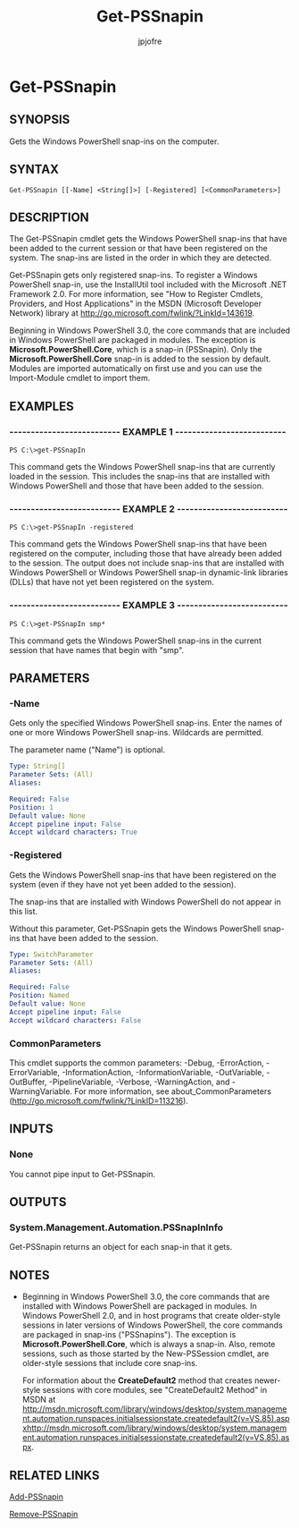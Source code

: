 ﻿---
author: jpjofre
description: 
external help file: System.Management.Automation.dll-Help.xml
keywords: powershell, cmdlet
manager: carolz
ms.date: 2016-09-20
ms.prod: powershell
ms.technology: powershell
ms.topic: reference
online version: http://go.microsoft.com/fwlink/?LinkID=113330
schema: 2.0.0
title: Get-PSSnapin
---

# Get-PSSnapin
## SYNOPSIS
Gets the Windows PowerShell snap-ins on the computer.
## SYNTAX

```
Get-PSSnapin [[-Name] <String[]>] [-Registered] [<CommonParameters>]
```

## DESCRIPTION
The Get-PSSnapin cmdlet gets the Windows PowerShell snap-ins that have been added to the current session or that have been registered on the system.
The snap-ins are listed in the order in which they are detected.

Get-PSSnapin gets only registered snap-ins.
To register a Windows PowerShell snap-in, use the InstallUtil tool included with the Microsoft .NET Framework 2.0.
For more information, see "How to Register Cmdlets, Providers, and Host Applications" in the MSDN (Microsoft Developer Network) library at http://go.microsoft.com/fwlink/?LinkId=143619.

Beginning in Windows PowerShell 3.0, the core commands that are included in Windows PowerShell are packaged in modules.
The exception is **Microsoft.PowerShell.Core**, which is a snap-in (PSSnapin).
Only the **Microsoft.PowerShell.Core** snap-in is added to the session by default.
Modules are imported automatically on first use and you can use the Import-Module cmdlet to import them.
## EXAMPLES

### -------------------------- EXAMPLE 1 --------------------------
```
PS C:\>get-PSSnapIn
```

This command gets the Windows PowerShell snap-ins that are currently loaded in the session.
This includes the snap-ins that are installed with Windows PowerShell and those that have been added to the session.
### -------------------------- EXAMPLE 2 --------------------------
```
PS C:\>get-PSSnapIn -registered
```

This command gets the Windows PowerShell snap-ins that have been registered on the computer, including those that have already been added to the session.
The output does not include snap-ins that are installed with Windows PowerShell or Windows PowerShell snap-in dynamic-link libraries (DLLs) that have not yet been registered on the system.
### -------------------------- EXAMPLE 3 --------------------------
```
PS C:\>get-PSSnapIn smp*
```

This command gets the Windows PowerShell snap-ins in the current session that have names that begin with "smp".
## PARAMETERS

### -Name
Gets only the specified Windows PowerShell snap-ins.
Enter the names of one or more Windows PowerShell snap-ins.
Wildcards are permitted.

The parameter name ("Name") is optional.

```yaml
Type: String[]
Parameter Sets: (All)
Aliases: 

Required: False
Position: 1
Default value: None
Accept pipeline input: False
Accept wildcard characters: True
```

### -Registered
Gets the Windows PowerShell snap-ins that have been registered on the system (even if they have not yet been added to the session).

The snap-ins that are installed with Windows PowerShell do not appear in this list.

Without this parameter, Get-PSSnapin gets the Windows PowerShell snap-ins that have been added to the session.

```yaml
Type: SwitchParameter
Parameter Sets: (All)
Aliases: 

Required: False
Position: Named
Default value: None
Accept pipeline input: False
Accept wildcard characters: False
```

### CommonParameters
This cmdlet supports the common parameters: -Debug, -ErrorAction, -ErrorVariable, -InformationAction, -InformationVariable, -OutVariable, -OutBuffer, -PipelineVariable, -Verbose, -WarningAction, and -WarningVariable. For more information, see about_CommonParameters (http://go.microsoft.com/fwlink/?LinkID=113216).
## INPUTS

### None
You cannot pipe input to Get-PSSnapin.
## OUTPUTS

### System.Management.Automation.PSSnapInInfo
Get-PSSnapin returns an object for each snap-in that it gets.
## NOTES
* Beginning in Windows PowerShell 3.0, the core commands that are installed with Windows PowerShell are packaged in modules. In Windows PowerShell 2.0, and in host programs that create older-style sessions in later versions of Windows PowerShell, the core commands are packaged in snap-ins ("PSSnapins"). The exception is **Microsoft.PowerShell.Core**, which is always a snap-in. Also, remote sessions, such as those started by the New-PSSession cmdlet, are older-style sessions that include core snap-ins.

  For information about the **CreateDefault2** method that creates newer-style sessions with core modules, see "CreateDefault2 Method" in MSDN at http://msdn.microsoft.com/library/windows/desktop/system.management.automation.runspaces.initialsessionstate.createdefault2(v=VS.85).aspxhttp://msdn.microsoft.com/library/windows/desktop/system.management.automation.runspaces.initialsessionstate.createdefault2(v=VS.85).aspx.
## RELATED LINKS

[Add-PSSnapin](.\Add-PSSnapin.md)

[Remove-PSSnapin](.\Remove-PSSnapin.md)

